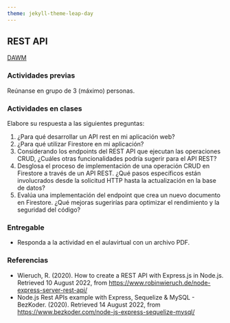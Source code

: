 ```yaml
---
theme: jekyll-theme-leap-day
---
```





## REST API

[DAWM](/DAWM/)

### Actividades previas

Reúnanse en grupo de 3 (máximo) personas.

### Actividades en clases

Elabore su respuesta a las siguientes preguntas:

1. ¿Para qué desarrollar un API rest en mi aplicación web?
2. ¿Para qué utilizar Firestore en mi aplicación?
3. Considerando los endpoints del REST API que ejecutan las operaciones CRUD, ¿Cuáles otras funcionalidades podría sugerir para el API REST?
4. Desglosa el proceso de implementación de una operación CRUD en Firestore a través de un API REST. ¿Qué pasos específicos están involucrados desde la solicitud HTTP hasta la actualización en la base de datos? 
5. Evalúa una implementación del endpoint que crea un nuevo documento en Firestore. ¿Qué mejoras sugerirías para optimizar el rendimiento y la seguridad del código?


### Entregable

* Responda a la actividad en el aulavirtual con un archivo PDF.

### Referencias

* Wieruch, R. (2020). How to create a REST API with Express.js in Node.js. Retrieved 10 August 2022, from https://www.robinwieruch.de/node-express-server-rest-api/
* Node.js Rest APIs example with Express, Sequelize & MySQL - BezKoder. (2020). Retrieved 14 August 2022, from https://www.bezkoder.com/node-js-express-sequelize-mysql/